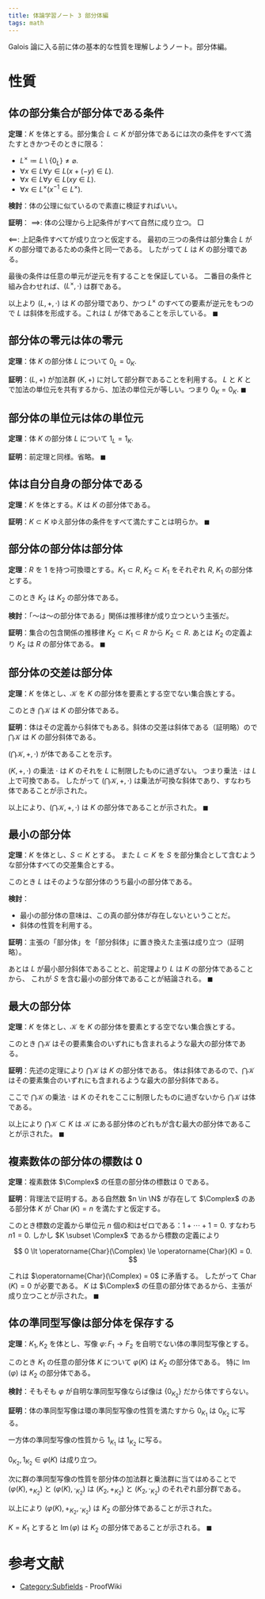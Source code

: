 ```yaml
---
title: 体論学習ノート 3 部分体編
tags: math
---
```


Galois 論に入る前に体の基本的な性質を理解しようノート。部分体編。

# 性質

## 体の部分集合が部分体である条件

**定理**：$K$ を体とする。部分集合 $L \subset K$ が部分体であるには次の条件をすべて満たすときかつそのときに限る：

* $L^\times \coloneqq L \setminus \lbrace 0_L \rbrace \ne \varnothing.$
* $\forall x \in L \forall y \in L (x + (-y) \in L).$
* $\forall x \in L \forall y \in L (xy \in L).$
* $\forall x \in L^\times (x^{-1} \in L^\times).$

**検討**：体の公理に似ているので素直に検証すればいい。

**証明**：
$\implies\colon$ 体の公理から上記条件がすべて自然に成り立つ。
$\Box$

$\impliedby\colon$ 上記条件すべてが成り立つと仮定する。
最初の三つの条件は部分集合 $L$ が $K$ の部分環であるための条件と同一である。
したがって $L$ は $K$ の部分環である。

最後の条件は任意の単元が逆元を有することを保証している。
二番目の条件と組み合わせれば、$(L^\times, \cdot)$ は群である。

以上より $(L, +, \cdot)$ は $K$ の部分環であり、かつ $L^\times$ のすべての要素が逆元をもつので
$L$ は斜体を形成する。これは $L$ が体であることを示している。
$\blacksquare$

## 部分体の零元は体の零元

**定理**：体 $K$ の部分体 $L$ について $0_L = 0_K.$

**証明**：$(L, +)$ が加法群 $(K, +)$ に対して部分群であることを利用する。
$L$ と $K$ とで加法の単位元を共有するから、加法の単位元が等しい。つまり
$0_K = 0_K.$
$\blacksquare$

## 部分体の単位元は体の単位元

**定理**：体 $K$ の部分体 $L$ について $1_L = 1_K.$

**証明**：前定理と同様。省略。
$\blacksquare$

## 体は自分自身の部分体である

**定理**：$K$ を体とする。$K$ は $K$ の部分体である。

**証明**：$K \subset K$ ゆえ部分体の条件をすべて満たすことは明らか。
$\blacksquare$

## 部分体の部分体は部分体

**定理**：$R$ を 1 を持つ可換環とする。$K_1 \subset R,\;K_2 \subset K_1$ をそれぞれ $R,\;K_1$ の部分体とする。

このとき $K_2$ は $K_2$ の部分体である。

**検討**：「～は～の部分体である」関係は推移律が成り立つという主張だ。

**証明**：集合の包含関係の推移律 $K_2 \subset K_1 \subset R$
から $K_2 \subset R.$ あとは $K_2$ の定義より $K_2$ は $R$ の部分体である。
$\blacksquare$

## 部分体の交差は部分体

**定理**：$K$ を体とし、$\mathscr K$ を $K$ の部分体を要素とする空でない集合族とする。

このとき $\bigcap \mathscr K$ は $K$ の部分体である。

**証明**：体はその定義から斜体でもある。斜体の交差は斜体である（証明略）ので
$\bigcap \mathscr K$ は $K$ の部分斜体である。

$(\bigcap \mathscr K, +, \cdot)$ が体であることを示す。

$(K, +, \cdot)$ の乗法 $\cdot$ は $K$ のそれを $L$ に制限したものに過ぎない。
つまり乗法 $\cdot$ は $L$ 上で可換である。
したがって $(\bigcap \mathscr K, +, \cdot)$ は乗法が可換な斜体であり、すなわち体であることが示された。

以上により、$(\bigcap \mathscr K, +, \cdot)$ は $K$ の部分体であることが示された。
$\blacksquare$

## 最小の部分体

**定理**：$K$ を体とし、$S \subset K$ とする。
また $L \subset K$ を $S$ を部分集合として含むような部分体すべての交差集合とする。

このとき $L$ はそのような部分体のうち最小の部分体である。

**検討**：

* 最小の部分体の意味は、この真の部分体が存在しないということだ。
* 斜体の性質を利用する。

**証明**：主張の「部分体」を「部分斜体」に置き換えた主張は成り立つ（証明略）。

あとは $L$ が最小部分斜体であることと、前定理より $L$ は $K$ の部分体であることから、
これが $S$ を含む最小の部分体であることが結論される。
$\blacksquare$

## 最大の部分体

**定理**：$K$ を体とし、$\mathscr K$ を $K$ の部分体を要素とする空でない集合族とする。

このとき $\bigcap \mathscr K$ はその要素集合のいずれにも含まれるような最大の部分体である。

**証明**：先述の定理により $\bigcap \mathscr K$ は $K$ の部分体である。
体は斜体であるので、$\bigcap \mathscr K$ はその要素集合のいずれにも含まれるような最大の部分斜体である。

ここで $\bigcap \mathscr K$ の乗法 $\cdot$ は $K$ のそれをここに制限したものに過ぎないから
$\bigcap \mathscr K$ は体である。

以上により $\bigcap \mathscr K \subset K$ は $\mathscr K$ にある部分体のどれもが含む最大の部分体であることが示された。
$\blacksquare$

## 複素数体の部分体の標数は 0

**定理**：複素数体 $\Complex$ の任意の部分体の標数は 0 である。

**証明**：背理法で証明する。ある自然数 $n \in \N$ が存在して
$\Complex$ のある部分体 $K$ が $\operatorname{Char}(K) = n$ を満たすと仮定する。

このとき標数の定義から単位元 $n$ 個の和はゼロである：$1 + \dotsb + 1 = 0.$
すなわち $n1 = 0.$
しかし $K \subset \Complex$ であるから標数の定義により

$$
0 \lt \operatorname{Char}(\Complex) \le \operatorname{Char}(K) = 0.
$$

これは $\operatorname{Char}(\Complex) = 0$ に矛盾する。
したがって $\operatorname{Char}(K) = 0$ が必要である。
$K$ は $\Complex$ の任意の部分体であるから、主張が成り立つことが示された。
$\blacksquare$

## 体の準同型写像は部分体を保存する

**定理**：$K_1, K_2$ を体とし、写像 $\varphi\colon F_1 \longrightarrow F_2$
を自明でない体の準同型写像とする。

このとき $K_1$ の任意の部分体 $K$ について $\varphi(K)$ は $K_2$ の部分体である。
特に $\operatorname{Im}(\varphi)$ は $K_2$ の部分体である。

**検討**：そもそも $\varphi$ が自明な準同型写像ならば像は $\lbrace 0_{K_2} \rbrace$ だから体ですらない。

**証明**：体の準同型写像は環の準同型写像の性質を満たすから
$0_{K_1}$ は $0_{K_2}$ に写る。

一方体の準同型写像の性質から $1_{K_1}$ は $1_{K_2}$ に写る。

$0_{K_2}, 1_{K_2} \in \varphi(K)$ は成り立つ。

次に群の準同型写像の性質を部分体の加法群と乗法群に当てはめることで
$(\varphi(K), +_{K_2})$ と $(\varphi(K), \cdot_{K_2})$ は
$(K_2, +_{K_2})$ と $(K_2, \cdot_{K_2})$ のそれぞれ部分群である。

以上により $(\varphi(K), +_{K_2}, \cdot_{K_2})$ は $K_2$ の部分体であることが示された。

$K = K_1$ とすると $\operatorname{Im}(\varphi)$ は $K_2$ の部分体であることが示される。
$\blacksquare$

# 参考文献

* [Category:Subfields](https://proofwiki.org/wiki/Category:Subfields) - ProofWiki
